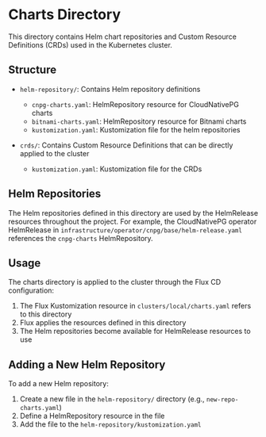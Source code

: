 # Charts Directory

This directory contains Helm chart repositories and Custom Resource Definitions (CRDs) used in the Kubernetes cluster.

## Structure

- `helm-repository/`: Contains Helm repository definitions
  - `cnpg-charts.yaml`: HelmRepository resource for CloudNativePG charts
  - `bitnami-charts.yaml`: HelmRepository resource for Bitnami charts
  - `kustomization.yaml`: Kustomization file for the helm repositories

- `crds/`: Contains Custom Resource Definitions that can be directly applied to the cluster
  - `kustomization.yaml`: Kustomization file for the CRDs

## Helm Repositories

The Helm repositories defined in this directory are used by the HelmRelease resources throughout the project. For example, the CloudNativePG operator HelmRelease in `infrastructure/operator/cnpg/base/helm-release.yaml` references the `cnpg-charts` HelmRepository.

## Usage

The charts directory is applied to the cluster through the Flux CD configuration:

1. The Flux Kustomization resource in `clusters/local/charts.yaml` refers to this directory
2. Flux applies the resources defined in this directory
3. The Helm repositories become available for HelmRelease resources to use

## Adding a New Helm Repository

To add a new Helm repository:

1. Create a new file in the `helm-repository/` directory (e.g., `new-repo-charts.yaml`)
2. Define a HelmRepository resource in the file
3. Add the file to the `helm-repository/kustomization.yaml`
